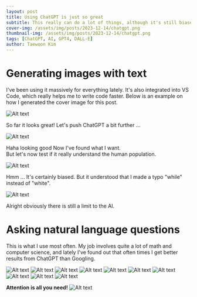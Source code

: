 ```yaml
---
layout: post
title: Using ChatGPT is just so great
subtitle: This really can do a lot of things, although it's still biased.
cover-img: /assets/img/posts/2023-12-14/chatgpt.png
thumbnail-img: /assets/img/posts/2023-12-14/chatgpt.png
tags: [ChatGPT, AI, GPT4, DALL-E]
author: Taewoon Kim
---
```


# Generating images with text

I've been using it massively for everything lately. It's also integrated into VS Code,
which really helps me to write code faster. Below is an example on how I generated the
cover image for this post.

![Alt text](/assets/img/posts/2023-12-14/0.png)

So far it looks great! Let's push ChatGPT a bit further ...

![Alt text](/assets/img/posts/2023-12-14/1.png)

Haha looking good Now I've found what I want.\
But let's now test if it really understand the human population.

![Alt text](/assets/img/posts/2023-12-14/2.png)

Hmm ... It's certainly biased. But it understood that I made a typo "while"
instead of "white".

![Alt text](/assets/img/posts/2023-12-14/3.png)

Alright obviously there is still a limit to the AI.

# Asking natural language questions

This is what I use most often. My job involves quite a lot of math and computer science,
and lately I've found out that often times I get better results from ChatGPT than Googling.

![Alt text](/assets/img/posts/2023-12-14/4.png)
![Alt text](/assets/img/posts/2023-12-14/5.png)
![Alt text](/assets/img/posts/2023-12-14/6.png)
![Alt text](/assets/img/posts/2023-12-14/7.png)
![Alt text](/assets/img/posts/2023-12-14/8.png)
![Alt text](/assets/img/posts/2023-12-14/9.png)
![Alt text](/assets/img/posts/2023-12-14/10.png)
![Alt text](/assets/img/posts/2023-12-14/11.png)
![Alt text](/assets/img/posts/2023-12-14/12.png)
![Alt text](/assets/img/posts/2023-12-14/13.png)


**Attention is all you need!**
![Alt text](/assets/img/posts/2023-12-14/transformer.png)
